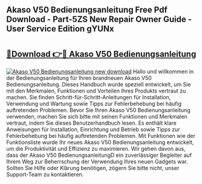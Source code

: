 ## Akaso V50 Bedienungsanleitung Free Pdf Download - Part-5ZS New Repair Owner Guide - User Service Edition gYUNx

# <h2><a href="http://df0v1b.blite.top/?on=Akaso+V50+Bedienungsanleitung">🔗Download 👉🔴 Akaso V50 Bedienungsanleitung</a></h2>

[![Akaso V50 Bedienungsanleitung new download](https://i.imgur.com/lujVjoI.png)](http://df0v1b.blite.top/?on=Akaso+V50+Bedienungsanleitung)
Hallo und willkommen in der Bedienungsanleitung für Ihren brandneuen Akaso V50 Bedienungsanleitung. Dieses Handbuch wurde speziell entwickelt, um Sie mit den Merkmalen, Funktionen und Vorteilen Ihres Produkts vertraut zu machen. Sie finden Schritt-für-Schritt-Anleitungen für Installation, Verwendung und Wartung sowie Tipps zur Fehlerbehebung bei häufig auftretenden Problemen. Bevor Sie Ihren Akaso V50 Bedienungsanleitung verwenden, machen Sie sich bitte mit seinen Funktionen und Merkmalen vertraut, indem Sie dieses Benutzerhandbuch lesen. Es enthält klare Anweisungen für Installation, Einrichtung und Betrieb sowie Tipps zur Fehlerbehebung bei häufig auftretenden Problemen. Mit Funktionen wie der Funktionsliste wurde Ihr neues Akaso V50 Bedienungsanleitung entwickelt, um die Produktivität und Effizienz zu maximieren. Wir gehen davon aus, dass der Akaso V50 BedienungsanleitungD ein zuverlässiger Begleiter auf Ihrem Weg zur Beherrschung der Verwendung Ihres neuen Gadgets war. Sollten Sie Hilfe oder Klärung benötigen, zögern Sie bitte nicht, unser Support-Team zu kontaktieren.
